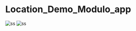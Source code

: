 # Location_Demo_Modulo_app
<image src="/images/location.jpeg" alt="ss"> <image src="/images/location.jpeg" alt="ss">
